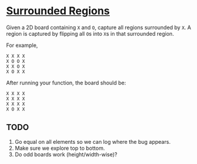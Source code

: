 # [Surrounded Regions](https://leetcode.com/problems/surrounded-regions/description/)

Given a 2D board containing `X` and `O`, capture all regions surrounded by `X`.
A region is captured by flipping all `O`s into `X`s in that surrounded region.

For example,

```
X X X X
X O O X
X X O X
X O X X
```

After running your function, the board should be:

```
X X X X
X X X X
X X X X
X O X X
```

## TODO

1. Go equal on all elements so we can log where the bug appears.
2. Make sure we explore top to bottom.
3. Do odd boards work (height/width-wise)?
